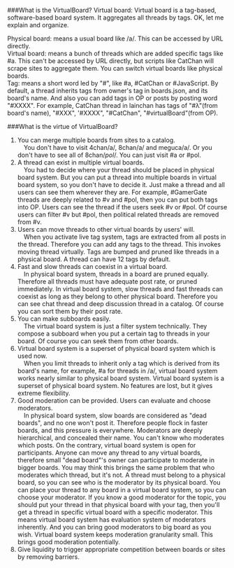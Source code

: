 ###What is the VirtualBoard?
Virtual board: Virtual board is a tag-based, software-based board system. It aggregates all threads by tags.
OK, let me explain and organize.

Physical board: means a usual board like /a/. This can be accessed by URL directly.<br>
Virtual board: means a bunch of threads which are added specific tags like #a. This can't be accessed by URL directly, but scripts like CatChan will scrape sites to aggregate them. You can switch virtual boards like physical boards.<br>
Tag: means a short word led by "#", like #a, #CatChan or #JavaScript. By default, a thread inherits tags from owner's tag in boards.json, and its board's name. And also you can add tags in OP or posts by posting word "#XXXX". For example, CatChan thread in lainchan has tags of "#λ"(from board's name), "#XXX", '#XXXX", "#CatChan", "#virtualBoard"(from OP).<br>

###What is the virtue of VirtualBoard?
1. You can merge multiple boards from sites to a catalog.<br>
&emsp;You don't have to visit 4chan/a/, 8chan/a/ and meguca/a/. Or you don't have to see all of 8chan/*pol*/. You can just visit #a or #pol.
2. A thread can exist in multiple virtual boards.<br>
&emsp;You had to decide where your thread should be placed in physical board system. But you can put a thread into multiple boards in virtual board system, so you don't have to decide it. Just make a thread and all users can see them wherever they are. For example, #GamerGate threads are deeply related to #v and #pol, then you can put both tags into OP. Users can see the thread if the users seek #v or #pol. Of course users can filter #v but #pol, then political related threads are removed from #v.
3. Users can move threads to other virtual boards by users' will.<br>
&emsp;When you activate live tag system, tags are extracted from all posts in the thread. Therefore you can add any tags to the thread. This invokes moving thread virtually. Tags are bumped and pruned like threads in a physical board. A thread can have 12 tags by default.
4. Fast and slow threads can coexist in a virtual board.<br>
&emsp;In physical board system, threads in a board are pruned equally. Therefore all threads must have adequate post rate, or pruned immediately. In virtual board system, slow threads and fast threads can coexist as long as they belong to other physical board. Therefore you can see chat thread and deep discussion thread in a catalog. Of course you can sort them by their post rate.
5. You can make subboards easily.<br>
&emsp;The virtual board system is just a filter system technically. They compose a subboard when you put a certain tag to threads in your board. Of course you can seek them from other boards.
6. Virtual board system is a superset of physical board system which is used now.<br>
&emsp;When you limit threads to inherit only a tag which is derived from its board's name, for example, #a for threads in /a/, virtual board system works nearly similar to physical board system. Virtual board system is a superset of physical board system. No features are lost, but it gives extreme flexibility.
7. Good moderation can be provided. Users can evaluate and choose moderators.<br>
&emsp;In physical board system, slow boards are considered as "dead boards", and no one won't post it. Therefore people flock in faster boards, and this pressure is everywhere. Moderators are deeply hierarchical, and concealed their name. You can't know who moderates which posts. On the contrary, virtual board system is open for participants. Anyone can move any thread to any virtual boards, therefore small "dead board"'s owner can participate to moderate in bigger boards. You may think this brings the same problem that who moderates which thread, but it's not. A thread must belong to a physical board, so you can see who is the moderator by its physical board. You can place your thread to any board in a virtual board system, so you can choose your moderator. If you know a good moderator for the topic, you should put your thread in that physical board with your tag, then you'll get a thread in specific virtual board with a specific moderator. This means virtual board system has evaluation system of moderators inherently. And you can bring good moderators to big board as you wish. Virtual board system keeps moderation granularity small. This brings good moderation potentially.
8. Give liquidity to trigger appropriate competition between boards or sites by removing barriers.<br>